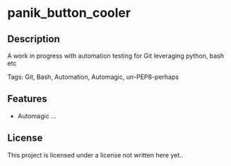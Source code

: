 # panik_button_cooler
<!-- ![Image](github_repo_image.webp) -->

## Description
A work in progress with automation testing for Git leveraging python, bash etc

Tags: Git, Bash, Automation, Automagic, un-PEP8-perhaps

## Features
- Automagic ...

## License
This project is licensed under a license not written here yet..

